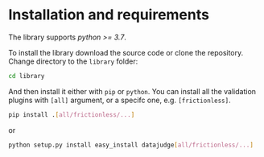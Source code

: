 # Installation and requirements

The library supports *python >= 3.7*.

To install the library download the source code or clone the repository.
Change directory to the `library` folder:

```bash
cd library
```

And then install it either with `pip` or `python`. You can install all the validation plugins with `[all]` argument, or a specifc one, e.g. `[frictionless]`.

```bash
pip install .[all/frictionless/...]
```

or

```bash
python setup.py install easy_install datajudge[all/frictionless/...]
```
